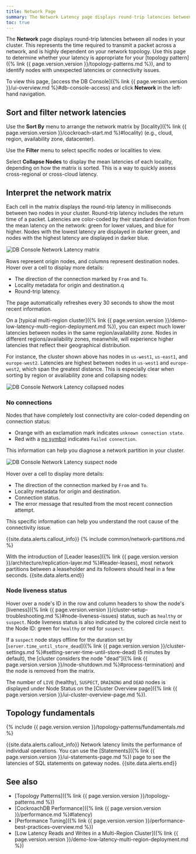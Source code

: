 ```yaml
---
title: Network Page
summary: The Network Latency page displays round-trip latencies between all nodes in your cluster.
toc: true
---
```


The **Network** page displays round-trip latencies between all nodes in your cluster. This represents the time required to transmit a packet across a network, and is highly dependent on your network topology. Use this page to determine whether your latency is appropriate for your [topology pattern]({% link {{ page.version.version }}/topology-patterns.md %}), and to identify nodes with unexpected latencies or connectivity issues.

To view this page, [access the DB Console]({% link {{ page.version.version }}/ui-overview.md %}#db-console-access) and click **Network** in the left-hand navigation.

## Sort and filter network latencies

Use the **Sort By** menu to arrange the network matrix by [locality]({% link {{ page.version.version }}/cockroach-start.md %}#locality) (e.g., cloud, region, availability zone, datacenter).

Use the **Filter** menu to select specific nodes or localities to view.

Select **Collapse Nodes** to display the mean latencies of each locality, depending on how the matrix is sorted. This is a way to quickly assess cross-regional or cross-cloud latency.

## Interpret the network matrix

Each cell in the matrix displays the round-trip latency in milliseconds between two nodes in your cluster. Round-trip latency includes the return time of a packet. Latencies are color-coded by their standard deviation from the mean latency on the network: green for lower values, and blue for higher. Nodes with the lowest latency are displayed in darker green, and nodes with the highest latency are displayed in darker blue.

<img src="{{ 'images/v24.2/ui_network_latency_matrix.png' | relative_url }}" alt="DB Console Network Latency matrix" style="border:1px solid #eee;max-width:100%" />

Rows represent origin nodes, and columns represent destination nodes. Hover over a cell to display more details:

- The direction of the connection marked by `From` and `To`.
- Locality metadata for origin and destination.q
- Round-trip latency.

The page automatically refreshes every 30 seconds to show the most recent information.

On a [typical multi-region cluster]({% link {{ page.version.version }}/demo-low-latency-multi-region-deployment.md %}), you can expect much lower latencies between nodes in the same region/availability zone. Nodes in different regions/availability zones, meanwhile, will experience higher latencies that reflect their geographical distribution.

For instance, the cluster shown above has nodes in `us-west1`, `us-east1`, and `europe-west2`. Latencies are highest between nodes in `us-west1` and `europe-west2`, which span the greatest distance. This is especially clear when sorting by region or availability zone and collapsing nodes:

<img src="{{ 'images/v24.2/ui_network_latency_collapsed_nodes.png' | relative_url }}" alt="DB Console Network Latency collapsed nodes" style="border:1px solid #eee;max-width:100%" />

### No connections

Nodes that have completely lost connectivity are color-coded depending on connection status:

- Orange with an exclamation mark indicates `unknown connection state`.
- Red with a [no symbol](https://www.wikipedia.org/wiki/No_symbol) indicates `Failed connection`.

This information can help you diagnose a network partition in your cluster.

<img src="{{ 'images/v24.2/ui_network_latency_matrix_suspect_node.png' | relative_url }}" alt="DB Console Network Latency suspect node" style="border:1px solid #eee;max-width:100%" />

Hover over a cell to display more details:

- The direction of the connection marked by `From` and `To`.
- Locality metadata for origin and destination.
- Connection status.
- The error message that resulted from the most recent connection attempt.

This specific information can help you understand the root cause of the connectivity issue.

{{site.data.alerts.callout_info}}
{% include common/network-partitions.md %}

With the introduction of [Leader leases]({% link {{ page.version.version }}/architecture/replication-layer.md %}#leader-leases), most network partitions between a leaseholder and its followers should heal in a few seconds.
{{site.data.alerts.end}}

### Node liveness status

Hover over a node's ID in the row and column headers to show the node's [liveness]({% link {{ page.version.version }}/cluster-setup-troubleshooting.md %}#node-liveness-issues) status, such as `healthy` or `suspect`. Node liveness status is also indicated by the colored circle next to the Node ID: green for `healthy` or red for `suspect`.

If a `suspect` node stays offline for the duration set by [`server.time_until_store_dead`]({% link {{ page.version.version }}/cluster-settings.md %}#setting-server-time-until-store-dead) (5 minutes by default), the [cluster considers the node "dead"]({% link {{ page.version.version }}/node-shutdown.md %}#process-termination) and the node is removed from the matrix.

The number of `LIVE` (healthy), `SUSPECT`, `DRAINING` and `DEAD` nodes is displayed under Node Status on the [Cluster Overview page]({% link {{ page.version.version }}/ui-cluster-overview-page.md %}).

## Topology fundamentals

{% include {{ page.version.version }}/topology-patterns/fundamentals.md %}

{{site.data.alerts.callout_info}}
Network latency limits the performance of individual operations. You can use the [Statements]({% link {{ page.version.version }}/ui-statements-page.md %}) page to see the latencies of SQL statements on gateway nodes.
{{site.data.alerts.end}}

## See also

- [Topology Patterns]({% link {{ page.version.version }}/topology-patterns.md %})
- [CockroachDB Performance]({% link {{ page.version.version }}/performance.md %}#latency)
- [Performance Tuning]({% link {{ page.version.version }}/performance-best-practices-overview.md %})
- [Low Latency Reads and Writes in a Multi-Region Cluster]({% link {{ page.version.version }}/demo-low-latency-multi-region-deployment.md %})
